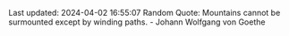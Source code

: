 Last updated: 2024-04-02 16:55:07
Random Quote: Mountains cannot be surmounted except by winding paths. - Johann Wolfgang von Goethe